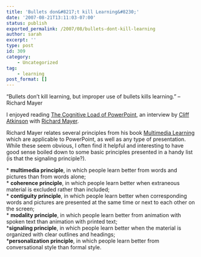 ```yaml
---
title: 'Bullets don&#8217;t kill Learning&#8230;'
date: '2007-08-21T13:11:03-07:00'
status: publish
exported_permalink: /2007/08/bullets-dont-kill-learning
author: sarah
excerpt: ''
type: post
id: 309
category:
    - Uncategorized
tag:
    - learning
post_format: []
---
```

“Bullets don’t kill learning, but improper use of bullets kills learning.” –Richard Mayer

I enjoyed reading [The Cognitive Load of PowerPoint](http://www.sociablemedia.com/articles_mayer.htm), an interview by [Cliff Atkinson](http://www.sociablemedia.com/) with [Richard Mayer](http://www.psych.ucsb.edu/people/faculty/mayer/).

Richard Mayer relates several principles from his book [Multimedia Learning](http://www.amazon.com/exec/obidos/redirect?link_code=as2&path=ASIN/0521787491&tag=ultrasaurus-20&camp=1789&creative=9325) which are applicable to PowerPoint, as well as any type of presentation. While these seem obvious, I often find it helpful and interesting to have good sense boiled down to some basic principles presented in a handy list (is that the signaling principle?).

\* **multimedia principle**, in which people learn better from words and pictures than from words alone;  
\* **coherence principle**, in which people learn better when extraneous material is excluded rather than included;  
\* **contiguity principle**, in which people learn better when corresponding words and pictures are presented at the same time or next to each other on the screen;  
\* **modality principle**, in which people learn better from animation with spoken text than animation with printed text;  
\***signaling principle**, in which people learn better when the material is organized with clear outlines and headings;  
\***personalization principle**, in which people learn better from conversational style than formal style.